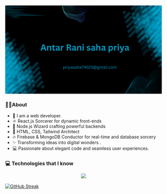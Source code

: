 
![Cover Image](githubCover.png)
### 🤷‍♀️About
- 🧙 I am a web developer. 
- ⚛️ React.js Sorcerer for dynamic front-ends 
- 🚀 Node.js Wizard crafting powerful backends 
- 🎨 HTML, CSS, Tailwind Architect  
- 🔥 Firebase & MongoDB Conductor for real-time and database sorcery 
- ✨ Transforming ideas into digital wonders .
- 💻 Passionate about elegant code and seamless user experiences. 
### 💻 Technologies that I know
<p align="center">
  <a href="https://skillicons.dev">
    <img width="40%"  src="https://skillicons.dev/icons?i=html,css,react,firebase,nodejs,tailwind" />
   
  </a>
</p>

[![GitHub Streak](https://github-readme-streak-stats.herokuapp.com?user=saha566789&theme=transparent&mode=weekly&exclude_days=Sun%2CMon%2CWed&hide_total_contributions=true&hide_current_streak=true&hide_longest_streak=true)](https://git.io/streak-stats)
